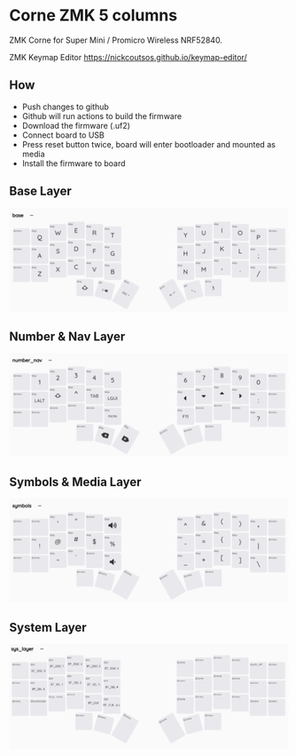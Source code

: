 # Corne ZMK 5 columns

ZMK Corne for Super Mini / Promicro Wireless NRF52840.

ZMK Keymap Editor https://nickcoutsos.github.io/keymap-editor/

## How

- Push changes to github
- Github will run actions to build the firmware
- Download the firmware (.uf2)
- Connect board to USB
- Press reset button twice, board will enter bootloader and mounted as media
- Install the firmware to board

## Base Layer

![base_layer.png](./base_layer.png)

## Number & Nav Layer

![num_nav_layer.png](./num_nav_layer.png)

## Symbols & Media Layer

![symbols_layer.png](./symbols_layer.png)

## System Layer

![sys_layer.png](./sys_layer.png)
